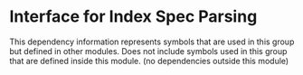 
# Interface for Index Spec Parsing
This dependency information represents symbols that are used in this group but defined in other modules.  Does not include symbols used in this group that are defined inside this module.
(no dependencies outside this module)
